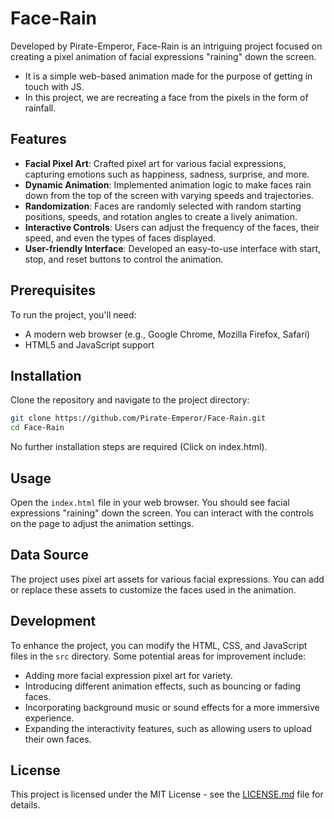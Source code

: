 # Face-Rain

Developed by Pirate-Emperor, Face-Rain is an intriguing project focused on creating a pixel animation of facial expressions "raining" down the screen.
- It is a simple web-based animation made for the purpose of getting in touch with JS.
- In this project, we are recreating a face from the pixels in the form of rainfall.
## Features

- **Facial Pixel Art**: Crafted pixel art for various facial expressions, capturing emotions such as happiness, sadness, surprise, and more.
- **Dynamic Animation**: Implemented animation logic to make faces rain down from the top of the screen with varying speeds and trajectories.
- **Randomization**: Faces are randomly selected with random starting positions, speeds, and rotation angles to create a lively animation.
- **Interactive Controls**: Users can adjust the frequency of the faces, their speed, and even the types of faces displayed.
- **User-friendly Interface**: Developed an easy-to-use interface with start, stop, and reset buttons to control the animation.

## Prerequisites

To run the project, you'll need:

- A modern web browser (e.g., Google Chrome, Mozilla Firefox, Safari)
- HTML5 and JavaScript support

## Installation

Clone the repository and navigate to the project directory:

```bash
git clone https://github.com/Pirate-Emperor/Face-Rain.git
cd Face-Rain
```

No further installation steps are required (Click on index.html).

## Usage

Open the `index.html` file in your web browser. You should see facial expressions "raining" down the screen. You can interact with the controls on the page to adjust the animation settings.

## Data Source

The project uses pixel art assets for various facial expressions. You can add or replace these assets to customize the faces used in the animation.

## Development

To enhance the project, you can modify the HTML, CSS, and JavaScript files in the `src` directory. Some potential areas for improvement include:

- Adding more facial expression pixel art for variety.
- Introducing different animation effects, such as bouncing or fading faces.
- Incorporating background music or sound effects for a more immersive experience.
- Expanding the interactivity features, such as allowing users to upload their own faces.

## License

This project is licensed under the MIT License - see the [LICENSE.md](LICENSE.md) file for details.
